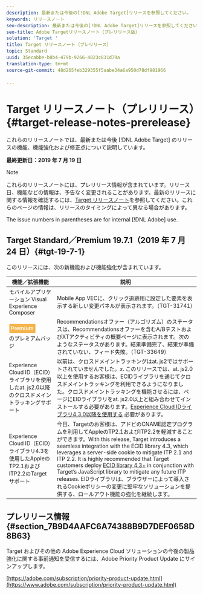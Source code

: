 ```yaml
---
description: 最新または今後の[!DNL Adobe Target]リリースを参照してください。
keywords: リリースノート
seo-description: 最新または今後の[!DNL Adobe Target]リリースを参照してください。
seo-title: Adobe Targetリリースノート（プレリリース版）
solution: 'Target '
title: Target リリースノート（プレリリース）
topic: Standard
uuid: 35ecabbe-b8b4-479b-9266-4823c831d79a
translation-type: tm+mt
source-git-commit: 48d265feb329355f5aabe34a6a950d78df981966

---
```



# Target リリースノート（プレリリース）{#target-release-notes-prerelease}

これらのリリースノートでは、最新または今後 [!DNL Adobe Target] のリリースの機能、機能強化および修正点について説明しています。

**最終更新日：2019 年 7 月 19 日**

>[!NOTE]
>
>これらのリリースノートには、プレリリース情報が含まれています。リリース日、機能などの情報は、予告なく変更されることがあります。最新のリリースに関する情報を確認するには、[Target リリースノート](release-notes.md)を参照してください。これらのページの情報は、リリースのタイミングによって異なる場合があります。
>
>The issue numbers in parentheses are for internal [!DNL Adobe] use.

## Target Standard／Premium 19.7.1（2019 年 7 月 24 日）{#tgt-19-7-1}

このリリースには、次の新機能および機能強化が含まれています。

| 機能／拡張機能 | 説明 |
| --- | --- |
| モバイルアプリケーション Visual Experience Composer | Mobile App VECに、クリック追跡用に設定した要素を表示する新しい変更パネルが表示されます。（TGT-31741） |
| ![A/Bテストおよびエクスペリエンスターゲット設定（XT）アクティビティ](/help/assets/premium.png)<br>のプレミアムバッジ | Recommendationsオファー（アルゴリズム）のステータスは、Recommendationsオファーを含むA/BテストおよびXTアクティビティの概要ページに表示されます。次のようなステータスがあります。結果準備完了、結果が準備されていない、フィード失敗。（TGT-33649） |
| Experience Cloud ID（ECID）ライブラリを使用したat. js2.0以降のクロスドメイントラッキングサポート | 以前は、クロスドメイントラッキングはat. js2ではサポートされていませんでした。*x*. このリリースでは、at. js2.0以上を使用するお客様は、ECIDライブラリを通じてクロスドメイントラッキングを利用できるようになりました。クロスドメイントラッキングを機能させるには、ページにEIDライブラリをat. js2.0以上と組み合わせてインストールする必要があります。[Experience Cloud IDライブラリ4.3.0以降を使用する](https://marketing.adobe.com/resources/help/en_US/mcvid/mcvid-release-notes.html) 必要があります。 |
| Experience Cloud ID（ECID）ライブラリ4.3を使用したAppleのTP2.1およびITP2.2のTargetサポート | 今日、Targetのお客様は、アドビのCNAME認定プログラムを利用してAppleのTP2.1およびITP2.2を軽減することができます。With this release, Target introduces a seamless integration with the ECID library 4.3, which leverages a server-side cookie to mitigate ITP 2.1 and ITP 2.2. It is highly recommended that Target customers deploy [ECID library 4.3+](https://marketing.adobe.com/resources/help/en_US/mcvid/mcvid-release-notes.html) in conjunction with Target’s JavaScript library to mitigate any future ITP releases. EIDライブラリは、ブラウザーによって導入されるCookieポリシーの変更に堅牢なソリューションを提供する、ロールアウト機能の強化を継続します。 |

## プレリリース情報 {#section_7B9D4AAFC6A74388B9D7DEF0658D8B63}

Target およびその他の Adobe Experience Cloud ソリューションの今後の製品強化に関する事前通知を受信するには、Adobe Priority Product Update にサインアップします。

[https://adobe.com/subscription/priority-product-update.html](https://www.adobe.com/subscription/priority-product-update.html)
